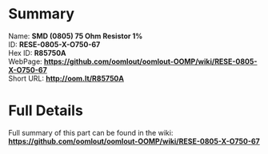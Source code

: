 
Summary
=================
  
Name: __SMD (0805) 75 Ohm Resistor 1%__    
ID: __RESE-0805-X-O750-67__   
Hex ID: __R85750A__   
WebPage: __https://github.com/oomlout/oomlout-OOMP/wiki/RESE-0805-X-O750-67__   
Short URL: __http://oom.lt/R85750A__   

Full Details
==========================
Full summary of this part can be found in the wiki:   
__https://github.com/oomlout/oomlout-OOMP/wiki/RESE-0805-X-O750-67__    

